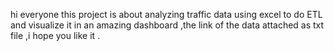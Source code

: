 hi everyone this project is about analyzing traffic data using excel to do ETL and visualize it in an amazing dashboard ,the link of  the data attached as txt file ,i hope you like it .
